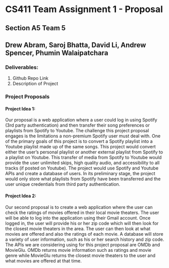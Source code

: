 # CS411 Team Assignment 1 - Proposal
## Section A5 Team 5
## Drew Abram, Saroj Bhatta, David Li, Andrew Spencer, Phumin Walaipatchara

### Deliverables:
1. Github Repo Link
2. Description of Project

### Project Proposals
#### Project Idea 1:
Our proposal is a web application where a user could log in using Spotify (3rd party authentication) and then transfer their song preferences or playlists from Spotify to Youtube. The challenge this project proposal engages is the limitations a non-premium Spotify user must deal with. One of the primary goals of this project is to convert a Spotify playlist into a Youtube playlist made up of the same songs. This project would convert either the user’s personal playlist or another external playlist from Spotify to a playlist on Youtube. This transfer of media from Spotify to Youtube would provide the user unlimited skips, high quality audio, and accessibility to all tracks (if posted on Youtube). The project would use Spotify and Youtube APIs and create a database of users. In its preliminary stage, the project would only store what playlists from Spotify  have been transferred and the user unique credentials from third party authentication.

#### Project Idea 2:
Our second proposal is to create a web application where the user can check the ratings of movies offered in their local movie theaters. The user will be able to log into the application using their Gmail account. Once logged in, the user will provide his or her zip code which will then look for the closest movie theaters in the area. The user can then look at what movies are offered and also the ratings of each movie. A database will store a variety of user information, such as his or her search history and zip code. The APIs we are considering using for this project proposal are OMDb and MovieGlu. OMDb returns movie information such as ratings and movie genre while MovieGlu returns the closest movie theaters to the user and what movies are offered at that time. 


